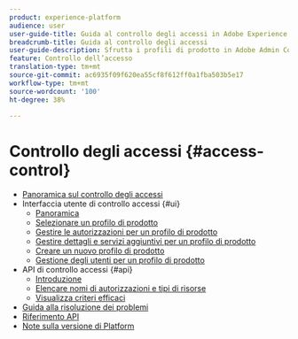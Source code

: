 ```yaml
---
product: experience-platform
audience: user
user-guide-title: Guida al controllo degli accessi in Adobe Experience Platform
breadcrumb-title: Guida al controllo degli accessi
user-guide-description: Sfrutta i profili di prodotto in Adobe Admin Console per collegare gli utenti con autorizzazioni e sandbox.
feature: Controllo dell’accesso
translation-type: tm+mt
source-git-commit: ac6935f09f620ea55cf8f612ff0a1fba503b5e17
workflow-type: tm+mt
source-wordcount: '100'
ht-degree: 38%

---
```



# Controllo degli accessi {#access-control}

* [Panoramica sul controllo degli accessi](home.md)
* Interfaccia utente di controllo accessi {#ui}
   * [Panoramica](ui/overview.md)
   * [Selezionare un profilo di prodotto](ui/browse.md)
   * [Gestire le autorizzazioni per un profilo di prodotto](ui/permissions.md)
   * [Gestire dettagli e servizi aggiuntivi per un profilo di prodotto](ui/details-and-services.md)
   * [Creare un nuovo profilo di prodotto](ui/create-profile.md)
   * [Gestione degli utenti per un profilo di prodotto](ui/users.md)
* API di controllo accessi {#api}
   * [Introduzione](api/getting-started.md)
   * [Elencare nomi di autorizzazioni e tipi di risorse](api/permissions-and-resource-types.md)
   * [Visualizza criteri efficaci](api/effective-policies.md)
* [Guida alla risoluzione dei problemi](troubleshooting-guide.md)
* [Riferimento API](https://www.adobe.io/apis/experienceplatform/home/api-reference.html#!acpdr/swagger-specs/access-control.yaml)
* [Note sulla versione di Platform](https://www.adobe.com/go/platform-release-notes-en)